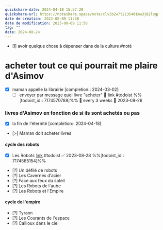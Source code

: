 ```yaml
---
quickshare-date: 2024-04-18 15:57:20
quickshare-url: https://noteshare.space/note/clv5b2w7t2135401mw3j82logp#Us3ymswXqcRQRump4argDtWuL8xxrZ9tFz8VFYj8k6w
date de création: 2023-08-09 11:58
date de modification: 2023-08-09 11:58
tag: ""
date: 2024-08-24
---
```

- [I] avoir quelque chose à dépenser dans de la culture #noté 
# acheter tout ce qui pourrait me plaire d'Asimov
- [X] maman appelle la librairie  [completion:: 2024-03-02]
	- [ ] envoyer par message quel livre "acheter" 🔁    [link](https://todoist.com/showTask?id=7174570788) #todoist %%[todoist_id:: 7174570788]%% 🔁 every 3 weeks 📅 2023-08-28
### livres d'Asimov en fonction de si ils sont achetés ou pas
- [X] la fin de l'éternité  [completion:: 2024-04-18]
- [>] Maman doit acheter livres
#### cycle des robots
- [x] Les Robots [link](https://todoist.com/showTask?id=7174585154) #todoist ✅ 2023-08-28 %%[todoist_id:: 7174585154]%%
- [?] Un défilé de robots 
- [?] Les Cavernes d'acier 
- [?] Face aux feux du soleil 
- [?] Les Robots de l'aube 
- [?] Les Robots et l'Empire 
#### cycle de l'empire
- [?] Tyrann  
- [?] Les Courants de l'espace 
- [?] Cailloux dans le ciel 
